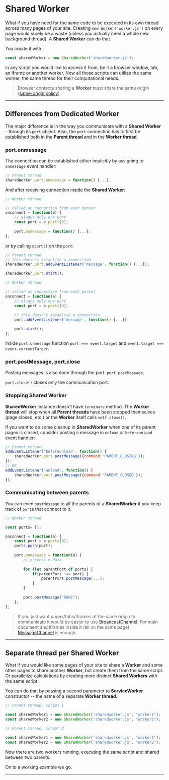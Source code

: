 # Shared Worker

What if you have need for the same code to be executed in its own thread across many pages of your site. Creating `new Worker('worker.js')` on every page would surely be a waste (unless you actually need a whole new background thread). A **Shared Worker** can do that.

You create it with:

```js
const sharedWorker = new SharedWorker('sharedworker.js');
```

in any script you would like to access it from, be it a browser window, tab, an iframe or another worker. Now all those scripts can utilize the same worker, the same thread for their computational needs.

> Browser contexts sharing a **Worker** must share the same origin ([same-origin policy](https://developer.mozilla.org/en-US/docs/Web/Security/Same-origin_policy)).

---

## Differences from Dedicated Worker

The major difference is in the way you communicate with a **Shared Worker** - through its `port` object. Also, the `port` connection has to first be established both in the **Parent thread** and in the **Worker thread**.

### port.onmessage

The connection can be established either implicitly by assigning to `onmessage` event handler:

```js
// Parent thread
sharedWorker.port.onmessage = function() {...};
```

And after receiving connection inside the **Shared Worker**:

```js
// Worker thread

// called on connection from each parent
onconnect = function(e) {
	// always only one port
	const port = e.ports[0];
	
	port.onmessage = function() {...};
};
```

or by calling `start()` on the `port`:

```js
// Parent thread
// this doesn't establish a connection
sharedWorker.port.addEventListener('message', function() {...});

sharedWorker.port.start();
```

```js
// Worker thread

// called on connection from each parent
onconnect = function(e) {
	// always only one port
	const port = e.ports[0];
	
	// this doesn't establish a connection
	port.addEventListener('message', function() {...});

	port.start();
};
```

Inside `port.onmessage` function `port === event.target` and `event.target === event.currentTarget`.

### port.postMessage, port.close

Posting messages is also done through the port: `port.postMessage`.

`port.close()` closes only the communication port.

### Stopping Shared Worker

**SharedWorker** instance doesn't have `terminate` method. The **Worker thread** will stop when all **Parent threads** have been stopped themselves (page closed, etc.) or the **Worker** itself calls `self.close()`.

If you want to do some cleanup in **SharedWorker** when one of its parent pages is closed, consider posting a message in `unload` or `beforeunload` event handler:

```js
// Parent thread
addEventListener('beforeunload', function() {
	sharedWorker.port.postMessage({command:'PARENT_CLOSING'});
});
// OR
addEventListener('unload', function() {
	sharedWorker.port.postMessage({command:'PARENT_CLOSED'});
});
```

### Communicating between parents

You can even `postMessage` to all the parents of a **SharedWorker** if you keep track of `port`s that connect to it.

```js
// Worker thread

const ports= [];

onconnect = function(e) {
	const port = e.ports[0];
	ports.push(port);
	
	port.onmessage = function(e) {
		// process e.data
		
		for (let parentPort of ports) {
			if(parentPort !== port) {
				parentPort.postMessage(...);
			}
		}
		
		port.postMessage("DONE");
	};
};
```

> If you just want pages/tabs/iframes of the same origin to communicate it would be easier to use [BroadcastChannel](https://developer.mozilla.org/en-US/docs/Web/API/BroadcastChannel). For main document and iframes inside it (all on the same page) [MessageChannel](https://developer.mozilla.org/en-US/docs/Web/API/MessageChannel) is enough.

---

## Separate thread per Shared Worker

What if you would like some pages of your site to share  a **Worker** and some other pages to share another **Worker**, but create them from the same script. Or parallelize calculations by creating more distinct **Shared Workers** with the same script.

You can do that by passing a second parameter  to **ServiceWorker** constructor -- the name of a separate **Worker thread**.

```js
// Parent thread, script 1

const sharedWorker1 = new SharedWorker('sharedworker.js', "worker1");
const sharedWorker2 = new SharedWorker('sharedworker.js', "worker2");
```

```js
// Parent thread, script 2

const sharedWorker1 = new SharedWorker('sharedworker.js', "worker1");
const sharedWorker2 = new SharedWorker('sharedworker.js', "worker2");
```

Now there are two workers running, executing the same script and shared between two parents.

On to a working example we go.

---
